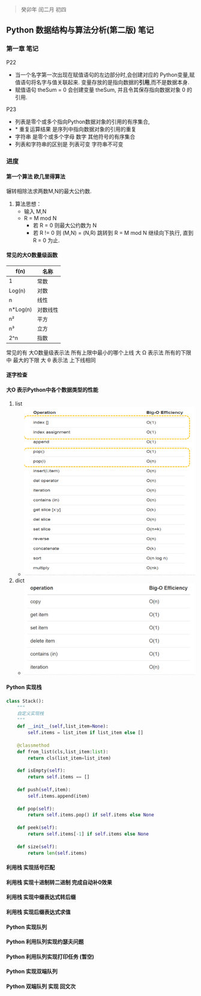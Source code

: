 > 癸卯年 闰二月 初四
## Python 数据结构与算法分析(第二版) 笔记

### 第一章 笔记

P22

+ 当一个名字第一次出现在赋值语句的左边部分时,会创建对应的  Python变量,赋值语句将名字与值关联起来. 变量存放的是指向数据的**引用**,而不是数据本身.
+ 赋值语句 theSum  = 0 会创建变量 theSum, 并且令其保存指向数据对象 0 的引用.

P23 

+ 列表是零个或多个指向Python数据对象的引用的有序集合,
+ \*  重复运算结果 是序列中指向数据对象的引用的重复 
+ 字符串 是零个或多个字母 数字 其他符号的有序集合
+ 列表和字符串的区别是 列表可变 字符串不可变



### 进度

#### 第一个算法 欧几里得算法

辗转相除法求两数M,N的最大公约数.
1. 算法思想：
    + 输入 M,N
    + R = M mod N 
        + 若 R = 0 则最大公约数为 N
        + 若 R != 0 则 (M,N) = (N,R) 跳转到 R = M mod N 继续向下执行, 直到R = 0 为止.

#### 常见的大O数量级函数

|f(n)| 名称   |
| --- |------|
|1 | 常数   |
|Log(n)| 对数   |
|n| 线性   |
|n*Log(n)| 对数线性 |
|n²| 平方   |
|n³| 立方   |
|2^n| 指数   |

常见的有 
大O数量级表示法  所有上限中最小的哪个上线
大 Ω 表示法    所有的下限中 最大的下限
大 θ 表示法    上下线相同

#### 逐字检查
#### 大O 表示Python中各个数据类型的性能
1. list 
    + ![img.png](img/img.png)
2. dict
    + ![img.png](img/dict.png)

#### Python 实现栈
```python
class Stack():
    """
    自定义实现栈
    """
    def __init__(self,list_item=None):
        self.items = list_item if list_item else []

    @classmethod
    def from_list(cls,list_item:list):
        return cls(list_item=list_item)

    def isEmpty(self):
        return self.items == []

    def push(self,item):
        self.items.append(item)

    def pop(self):
        return self.items.pop() if self.items else None

    def peek(self):
        return self.items[-1] if self.items else None

    def size(self):
        return len(self.items)
```
#### 利用栈 实现括号匹配

#### 利用栈 实现十进制转二进制 完成自动补0效果

#### 利用栈 实现中缀表达式转后缀

#### 利用栈 实现后缀表达式求值

#### Python 实现队列

#### Python 利用队列实现约瑟夫问题

#### Python 利用队列实现打印任务 (暂空)

#### Python 实现双端队列
#### Python 双端队列 实现 回文次 







